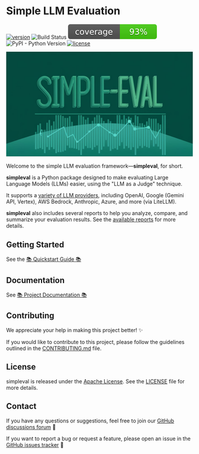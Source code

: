 # Simple LLM Evaluation

[![version](https://img.shields.io/github/v/release/cyberark/simple-llm-eval)](https://pypi.org/project/simpleval/)
![Build Status](https://github.com/cyberark/simple-llm-eval/actions/workflows/ci.yml/badge.svg)
![Code Coverage](https://raw.githubusercontent.com/cyberark/simple-llm-eval/refs/heads/badges/ci/badges/coverage-updated.svg)
![PyPI - Python Version](https://img.shields.io/pypi/pyversions/simpleval)
[![license](https://img.shields.io/badge/license-Apache%202.0-blue?style=flat-square)](https://raw.githubusercontent.com/cyberark/simple-llm-eval/refs/heads/main/LICENSE)

![Simpleval Banner](https://raw.githubusercontent.com/cyberark/simple-llm-eval/main/docs/media/simpleval-banner.jpeg)

Welcome to the simple LLM evaluation framework—**simpleval**, for short.

**simpleval** is a Python package designed to make evaluating Large Language Models (LLMs) easier, using the "LLM as a Judge" technique.

It supports a [variety of LLM providers](https://cyberark.github.io/simple-llm-eval/latest/getting-started/judge-authentication/), including OpenAI, Google (Gemini API, Vertex), AWS Bedrock, Anthropic, Azure, and more (via LiteLLM).

**simpleval** also includes several reports to help you analyze, compare, and summarize your evaluation results. See the [available reports](https://cyberark.github.io/simple-llm-eval/latest/getting-started/reporting/) for more details.

## Getting Started

See the [📚 Quickstart Guide 📚](https://cyberark.github.io/simple-llm-eval/latest/getting-started/quickstart/)

## Documentation

See [📚 Project Documentation 📚](https://cyberark.github.io/simple-llm-eval/)

## Contributing

We appreciate your help in making this project better! ✨

If you would like to contribute to this project, please follow the guidelines outlined in the [CONTRIBUTING.md](https://github.com/cyberark/simple-llm-eval/blob/main/CONTRIBUTING.md) file.

## License

simpleval is released under the [Apache License](https://www.apache.org/licenses/LICENSE-2.0). See the [LICENSE](https://github.com/cyberark/simple-llm-eval/blob/main/LICENSE) file for more details.

## Contact

If you have any questions or suggestions, feel free to join our [GitHub discussions forum](https://github.com/cyberark/simple-llm-eval/discussions) 💬

If you want to report a bug or request a feature, please open an issue in the [GitHub issues tracker](https://github.com/cyberark/simple-llm-eval/issues) 🐛

<br>
